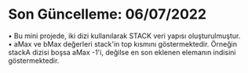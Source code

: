 # Son Güncelleme: 06/07/2022
• Bu mini projede, iki dizi kullanılarak STACK veri yapısı oluşturulmuştur. <br />
• aMax ve bMax değerleri stack'in top kısmını göstermektedir. Örneğin stackA dizisi boşsa aMax -1'i, değilse en son eklenen elemanın indisini göstermektedir.
